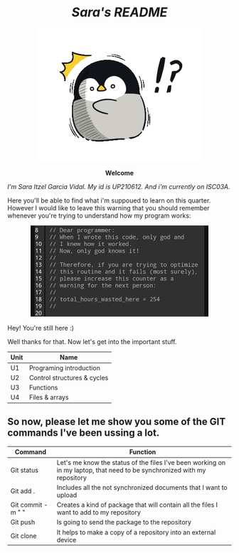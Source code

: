 

<div align="center">

# _Sara's README_ 
![gif](U1/imagenes/pengu.gif) </center>



**Welcome** 

</div>

_I'm Sara Itzel Garcia Vidal. My id is UP210612. And i'm currently on ISC03A._</center>

Here you'll be able to find what i'm suppoued to learn on this quarter. However I would like to leave this warning that you should remember whenever you're trying to understand how my program works: 

<div align="center">
<img alt="advertencia" src= 'U1/imagenes/advertencia.jpg'
width='400' />

</div>

Hey! You're still here :)

Well thanks for that. Now let's get into the important stuff. 

<div align="center">

| Unit | Name  |
| ----- | ------ |
| U1 |  Programing introduction|
| U2  | Control structures & cycles|
| U3 |  Functions |
| U4 | Files & arrays | 

</div>


## So now, please let me show you some of the GIT commands I've been ussing a lot. 


| Command  | Function  |
| ----- | ------ |
| Git status | Let's me know the status of the files I've been working on in my laptop, that need to be synchronized with my repository|
| Git add .  | Includes all the not synchronized documents that I want to upload|
| Git commit -m " " |  Creates a kind of package that will contain all the files I want to add to my repository |
| Git push | Is going to send the package to the repository | 
| Git clone |  It helps to make a copy of a repository into an external device |

